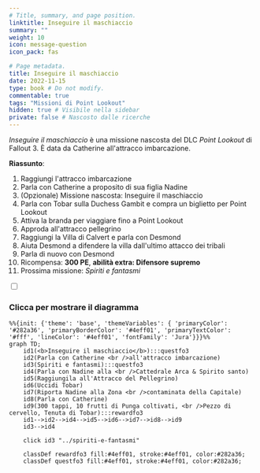 ```yaml
---
# Title, summary, and page position.
linktitle: Inseguire il maschiaccio
summary: ""
weight: 10
icon: message-question
icon_pack: fas

# Page metadata.
title: Inseguire il maschiaccio
date: 2022-11-15
type: book # Do not modify.
commentable: true
tags: "Missioni di Point Lookout"
hidden: true # Visibile nella sidebar
private: false # Nascosto dalle ricerche
---
```



<div class="fo3">

*Inseguire il maschiaccio* è una missione nascosta del DLC *Point Lookout* di Fallout 3. È data da Catherine all'attracco imbarcazione.

**Riassunto**:
1. Raggiungi l'attracco imbarcazione
2. Parla con Catherine a proposito di sua figlia Nadine
3. (Opzionale) Missione nascosta: Inseguire il maschiaccio
4. Parla con Tobar sulla Duchess Gambit e compra un biglietto per Point Lookout
5. Attiva la branda per viaggiare fino a Point Lookout
6. Approda all'attracco pellegrino
7. Raggiungi la Villa di Calvert e parla con Desmond
8. Aiuta Desmond a difendere la villa dall'ultimo attacco dei tribali
9. Parla di nuovo con Desmond
10. Ricompensa: **300 PE**, **abilità extra: Difensore supremo**
11. Prossima missione: *Spiriti e fantasmi*


<section class="chart-collapse">
<input type="checkbox" name="collapse2" id="handle2">
<h3 class="handle">
<label for="handle2">Clicca per mostrare il diagramma</label>
</h3>
<div class="content">

```mermaid
%%{init: {'theme': 'base', 'themeVariables': { 'primaryColor': '#282a36', 'primaryBorderColor': '#4eff01', 'primaryTextColor': '#fff', 'lineColor': '#4eff01', 'fontFamily': 'Jura'}}}%%
graph TD;
    id1(<b>Inseguire il maschiaccio</b>):::questfo3
    id2(Parla con Catherine <br />all'attracco imbarcazione)
    id3(Spiriti e fantasmi):::questfo3
    id4(Parla con Nadine alla <br />Cattedrale Arca & Spirito santo)
    id5(Raggiungila all'Attracco del Pellegrino)
    id6(Uccidi Tobar)
    id7(Riporta Nadine alla Zona <br />contaminata della Capitale) 
    id8(Parla con Catherine)
    id9(300 tappi, 10 frutti di Punga coltivati, <br />Pezzo di cervello, Tenuta di Tobar):::rewardfo3
    id1-->id2-->id4-->id5-->id6-->id7-->id8-->id9
    id3-->id4
    
    click id3 "../spiriti-e-fantasmi"
    
    classDef rewardfo3 fill:#4eff01, stroke:#4eff01, color:#282a36;
    classDef questfo3 fill:#4eff01, stroke:#4eff01, color:#282a36;
```

</div>
</section>




</div>


